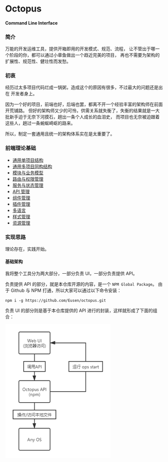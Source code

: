 # Octopus

#### Command Line Interface

### 简介

万能的开发运维工具，提供开箱即用的开发模式、规范、流程，
让不管出于哪一个阶段的你，都可以通过小章鱼做出一个趋近完美的项目，
再也不需要为架构的扩展性、规范性、健壮性而发愁。

### 初衷

经历过太多项目代码烂成一锅粥，造成这个的原因有很多，不过最大的问题还是出在
开发者身上。

因为一个好的项目，前端也好，后端也罢，都离不开一个经验丰富的架构师在前面开荒铺路。
但好的架构师又少的可怜，供需关系就失衡了，失衡的结果就是一大批新手迫于无奈下河摸石，趟出一条个人成长的血泪史，
而项目也无奈被迫跟着这些人，趟过一条蜿蜒崎岖的路来。

所以，制定一套通用且统一的架构体系实在是太重要了。

### 前端理论基础

- [通用单项目结构](./docs/前端理论基础/通用单项目结构.md)
- [通用多项目同构结构](./docs/前端理论基础/通用多项目同构结构.md)
- [模块与业务模型](./docs/前端理论基础/模块与业务模型.md)
- [路由与权限管理](./docs/前端理论基础/路由与权限管理.md)
- [服务与状态管理](./docs/前端理论基础/服务与状态管理.md)
- [API 管理](./docs/前端理论基础/API管理.md)
- [组件管理](./docs/前端理论基础/组件管理.md)
- [插件管理](./docs/前端理论基础/插件管理.md)
- [多语言](./docs/前端理论基础/多语言.md)
- [样式管理](./docs/前端理论基础/样式管理.md)
- [资源管理](./docs/前端理论基础/资源管理.md)

### 实现思路

理论存在，实践开始。

#### 基础架构

我将整个工具分为两大部分，一部分负责 UI，一部分负责提供 API。

负责提供 API 的部分，就是本仓库开源的内容，是一个 `NPM Global Package`。
由于 Github 与 NPM 打通，所以大家可以通过以下命令安装：

```shell
npm i -g https://github.com/Eusen/octopus.git
```

负责 UI 的部分则是基于本仓库提供的 API 进行的封装，这样就形成了下面的组合：

![flow](https://github.com/Eusen/octopus/blob/main/assets/flow.png)
